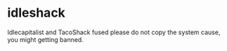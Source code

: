 # idleshack
Idlecapitalist and TacoShack fused
please do not copy the system cause, you might getting banned.
